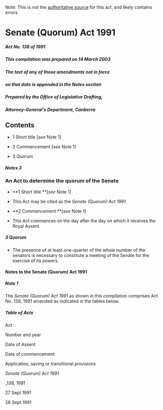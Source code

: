 Note: This is not the [authoritative source](https://www.comlaw.gov.au/Details/C2004C00745) for this act, and likely contains errors

# Senate (Quorum) Act 1991

##### Act No. 138 of 1991

##### This compilation was prepared on 14 March 2003

##### The text of any of those amendments not in force 
##### on that date is appended in the Notes section


##### Prepared by the Office of Legislative Drafting,
##### Attorney-General's Department, Canberra


## Contents

   * 1 Short title [_see_ Note 1] 

   * 2 Commencement [_see_ Note 1] 

   * 3 Quorum 

##### Notes	3

### An Act to determine the quorum of the Senate

  * **1  Short title **[_see_ Note 1]

  * This Act may be cited as the _Senate (Quorum) Act 1991_.

  * **2  Commencement **[_see_ Note 1]

  * This Act commences on the day after the day on which it receives the Royal Assent.

##### 3  Quorum

  * The presence of at least one-quarter of the whole number of the senators is necessary to constitute a meeting of the Senate for the exercise of its powers.

#### Notes to the Senate (Quorum) Act 1991

##### Note 1

The _Senate (Quorum) Act 1991_ as shown in this compilation comprises Act No. 138, 1991 amended as indicated in the tables below.

##### Table of Acts

Act

Number 
and year


Date 
of Assent


Date of commencement

Application, saving or transitional provisions

_Senate (Quorum) Act 1991_

_138, 1991

27 Sept 1991

28 Sept 1991

